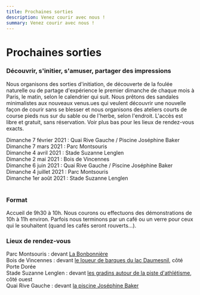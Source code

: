 ```yaml
---
title: Prochaines sorties
description: Venez courir avec nous !
summary: Venez courir avec nous !
---
```


# Prochaines sorties

### Découvrir, s'initier, s'amuser, partager des impressions

Nous organisons des sorties d'initiation, de découverte de la foulée naturelle ou de partage d'expérience le premier dimanche de chaque mois à Paris, le matin, selon le calendrier qui suit.
Nous prêtons des sandales minimalistes aux nouveaux venus.ues qui veulent découvrir une nouvelle façon de courir sans se blesser et nous organisons des ateliers courts de course pieds nus sur du sable ou de l'herbe, selon l'endroit.
L'accès est libre et gratuit, sans réservation. Voir plus bas pour les lieux de rendez-vous exacts.​

Dimanche 7 février 2021 : Quai Rive Gauche / Piscine Joséphine Baker</br>
Dimanche 7 mars 2021 : Parc Montsouris</br>
Dimanche 4 avril 2021 : Stade Suzanne Lenglen</br>
Dimanche 2 mai 2021 : Bois de Vincennes</br>
Dimanche 6 juin 2021 : Quai Rive Gauche / Piscine Joséphine Baker</br>
Dimanche 4 juillet 2021 : Parc Montsouris</br>
Dimanche 1er août 2021 : Stade Suzanne Lenglen</br>
​
### Format
Accueil de 9h30 à 10h.
Nous courons ou effectuons des démonstrations de 10h à 11h environ.
Parfois nous terminons par un café ou un verre pour ceux qui le souhaitent (quand les cafés seront rouverts...).

### Lieux de rendez-vous

Parc Montsouris : devant <a href="https://goo.gl/maps/RUvVHuyTAXZ8Kg8XA">La Bonbonnière</a></br>
Bois de Vincennes : devant <a href="https://goo.gl/maps/kjggmHrmPv2QDUk79">le loueur de barques du lac Daumesnil</a>, côté Porte Dorée</br>
Stade Suzanne Lenglen : devant <a href="https://goo.gl/maps/dx16s8HVGmrYxbMb8">les gradins autour de la piste d'athlétisme</a>, côté ouest</br>
Quai Rive Gauche : devant <a href="https://g.page/PiscineJosephineBaker?share">la piscine Joséphine Baker</a></br>
